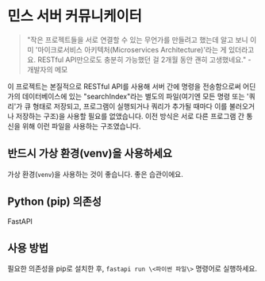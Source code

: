 # 민스 서버 커뮤니케이터

>"작은 프로젝트들을 서로 연결할 수 있는 무언가를 만들려고 했는데
알고 보니 이미 '마이크로서비스 아키텍처(Microservices Architecture)'라는 게 있더라고요.
RESTful API만으로도 충분히 가능했던 걸 2개월 동안 괜히 고생했네요." - 개발자의 메모

이 프로젝트는 본질적으로 RESTful API를 사용해 서버 간에 명령을 전송함으로써
어딘가의 데이터베이스에 있는 "searchIndex"라는 별도의 파일(여기엔 모든 명령 또는 '쿼리'가
큐 형태로 저장되고, 프로그램이 실행되거나 쿼리가 추가될 때마다 이를 불러오거나 저장하는 구조)을
사용할 필요를 없앴습니다.
이전 방식은 서로 다른 프로그램 간 통신을 위해 이런 파일을 사용하는 구조였습니다.

## 반드시 가상 환경(venv)을 사용하세요
가상 환경(`venv`)을 사용하는 것이 좋습니다. 좋은 습관이에요.

## Python (pip) 의존성
FastAPI

## 사용 방법
필요한 의존성을 pip로 설치한 후,
`fastapi run \<파이썬 파일\>` 명령어로 실행하세요.
